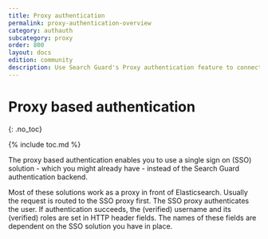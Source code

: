 ```yaml
---
title: Proxy authentication
permalink: proxy-authentication-overview
category: authauth
subcategory: proxy
order: 800
layout: docs
edition: community
description: Use Search Guard's Proxy authentication feature to connect Elasticsearch to any third-party identity provider.
---
```

<!---
Copyright 2020 floragunn GmbH
-->

# Proxy based authentication
{: .no_toc}

{% include toc.md %}

The proxy based authentication enables you to use a single sign on (SSO) solution - which you might already have - instead of the Search Guard authentication backend. 

Most of these solutions work as a proxy in front of Elasticsearch. Usually the request is routed to the SSO proxy first. The SSO proxy authenticates the user. If authentication succeeds, the (verified) username and its (verified) roles are set in HTTP header fields. The names of these fields are dependent on the SSO solution you have in place.
